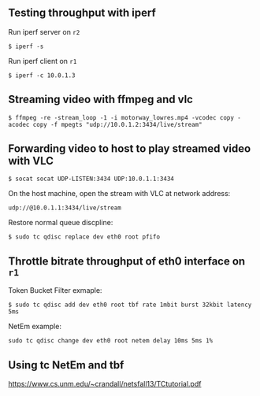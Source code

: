 

## Testing throughput with iperf

Run iperf server on `r2`
~~~
$ iperf -s
~~~

Run iperf client on `r1`
~~~
$ iperf -c 10.0.1.3
~~~


## Streaming video with ffmpeg and vlc

~~~
$ ffmpeg -re -stream_loop -1 -i motorway_lowres.mp4 -vcodec copy -acodec copy -f mpegts "udp://10.0.1.2:3434/live/stream"
~~~


## Forwarding video to host to play streamed video with VLC

~~~
$ socat socat UDP-LISTEN:3434 UDP:10.0.1.1:3434
~~~


On the host machine, open the stream with VLC at network address:
~~~
udp://@10.0.1.1:3434/live/stream
~~~


Restore normal queue discpline:
~~~
$ sudo tc qdisc replace dev eth0 root pfifo
~~~

## Throttle bitrate throughput of eth0 interface on `r1`

Token Bucket Filter exmaple:
~~~
$ sudo tc qdisc add dev eth0 root tbf rate 1mbit burst 32kbit latency 5ms
~~~

NetEm example:
~~~
sudo tc qdisc change dev eth0 root netem delay 10ms 5ms 1%
~~~

## Using tc NetEm and tbf

https://www.cs.unm.edu/~crandall/netsfall13/TCtutorial.pdf


